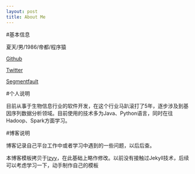 ```yaml
---
layout: post
title: About Me
---
```


#基本信息

夏天/男/1986/帝都/程序猿

[Github](http://github.com/sdyz5210)

[Twitter](http://twitter.com/sdyz5210)

[Segmentfault](http://segmentfault.com/u/sdyz5210)

#个人说明

目前从事于生物信息行业的软件开发，在这个行业马趴滚打了5年，逐步涉及到基因序列数据分析领域。目前使用的技术多为Java、Python语言，同时在往Hadoop、Spark方面学习。

#博客说明

博客记录自己平台工作中或者学习中遇到的一些问题，以后后查。

本博客模板拷贝于[lzyy](https://github.com/lzyy)，在此基础上略作修改。以前没有接触过Jekyll技术，后续可以考虑学习一下，动手制作自己的模板